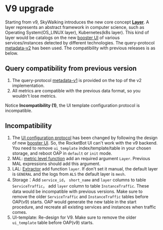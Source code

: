 # V9 upgrade
Starting from v9, SkyWalking introduces the new core concept [**Layer**](../../../oap-server/server-core/src/main/java/org/apache/skywalking/oap/server/core/analysis/Layer.java).
A layer represents an abstract framework in computer science, such as Operating System(OS_LINUX layer),
Kubernetes(k8s layer). This kind of layer would be catalogs on the new [booster UI](https://github.com/apache/skywalking-booster-ui) of various services/instances detected by different technologies.
The query-protocol [metadata-v2](https://github.com/apache/skywalking-query-protocol/blob/master/metadata-v2.graphqls) has been used.
The compatibility with previous releases is as below.

## Query compatibility from previous version 
1. The query-protocol [metadata-v1](https://github.com/apache/skywalking-query-protocol/blob/master/metadata.graphqls) is provided on the top of the v2 implementation.
2. All metrics are compatible with the previous data format, so you wouldn't lose metrics.

Notice **Incompatibility (1)**, the UI template configuration protocol is incompatible.

## Incompatibility
1. The [UI configuration protocol](https://github.com/apache/skywalking-query-protocol/blob/master/ui-configuration.graphqls) has been changed by following the design of new [booster UI](https://github.com/apache/skywalking-booster-ui). So, the RocketBot UI can't work with the v9 backend. You need to remove `ui_template` index/template/table in your chosen storage, and reboot OAP in `default` or `init` mode.
2. MAL: [metric level function](../../../docs/en/concepts-and-designs/mal.md) add an required argument `Layer`. Previous MAL expressions should add this argument.
3. LAL: [Extractor](../../../docs/en/concepts-and-designs/lal.md) add function `layer`. If don't set it manual, the default layer is `GENERAL` and the logs from `ALS` the
   default layer is `mesh`.
4. Storage：Add `service_id`， `short_name` and `layer` columns to table `ServiceTraffic`， add `layer` column to table `InstanceTraffic`.
   These data would be incompatible with previous versions.
   Make sure to remove the older `ServiceTraffic` and `InstanceTraffic` tables before OAP(v9) starts. 
   OAP would generate the new table in the start procedure, and recreate all existing services and instances when traffic comes.
5. UI-template: Re-design for V9. Make sure to remove the older `ui_template` table before OAP(v9) starts.
